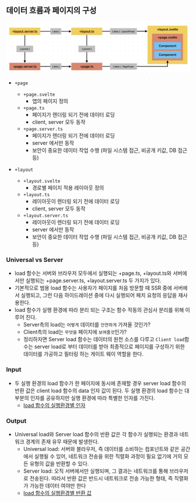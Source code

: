 ## 데이터 흐름과 페이지의 구성

![flow](flow.png)

- `+page`
    - `+page.svelte`
        - 앱의 페이지 정의
    - `+page.ts`
        - 페이지가 렌더링 되기 전에 데이터 로딩 
        - client, server 모두 동작
    - `+page.server.ts`
        - 페이지가 렌더링 되기 전에 데이터 로딩
        - server 에서만 동작
        - 보안이 중요한 데이터 작업 수행 (파일 시스템 접근, 비공개 키값, DB 접근 등)

- `+layout`
    - `+layout.svelte`
        - 경로별 페이지 적용 레이아웃 정의
    - `+layout.ts`
        - 레이아웃이 렌더링 되기 전에 데이터 로딩 
        - client, server 모두 동작
    - `+layout.server.ts`
        - 레이아웃이 렌더링 되기 전에 데이터 로딩
        - server 에서만 동작
        - 보안이 중요한 데이터 작업 수행 (파일 시스템 접근, 비공개 키값, DB 접근 등)


### Universal vs Server
- load 함수는 서버와 브라우저 모두에서 실행되는 +page.ts, +layout.ts와 서버에서만 실행되는 +page.server.ts, +layout.server.ts 두 가지가 있다.
- 기본적으로 범용 load 함수는 사용자가 페이지를 처음 방문할 때 SSR 중에 서버에서 실행되고, 그런 다음 하이드레이션 중에 다시 실행되어 페치 요청의 응답을 재사용한다.
- load 함수가 실행 환경에 따라 분리 되는 구조는 함수 작동의 관심사 분리를 위해 이루어 진다.
    - Server측의 load는 `어떻게` 데이터를 `안젼하게` 가져올 것인가?
    - Client측의 load는 `무엇을` 페이지에 `보여줄것`인가?
    - 정리하자면 Server load 함수는 데이터의 원천 소스를 다루고 `Client load`함수는 server load로 부터 데이터를 받아 최종적으로 페이지를 구성하기 위한 데이터를 가공하고 필터링 하는 게이트 웨이 역할을 한다.
    
### Input
- 두 실행 환경의 load 함수가 한 페이지에 동시에 존재할 경우 server load 함수의 반환 값은 client load 함수의 data 인자 값이 된다. 두 실행 환경의 load 함수는 대부분의 인자를 공유하지만 실행 환경에 따라 특별한 인자를 가진다.   
    - [load 함수의 실행환경별 인자](https://ballboydev.github.io/post/119#bm-61)

### Output
- Universal load와 Server load 함수의 반환 값은 각 함수가 실행되는 환경과 네트워크 경계의 존재 유무 때문에 발생한다.
    - Universal load: 서버와 블라우저, 즉 데이터를 소비하는 컴포넌트와 같은 공간에서 실행될 수 있어, 네트워크 전송을 위한 직렬화 과정이 필요 없기에 거의 모든 유형의 값을 반환할 수 있다.
    - Server load: 오직 서버에서만 실행되며, 그 결과는 네트워크를 통해 브라우저로 전송된다. 따라서 반환 값은 반드시 네트워크로 전송 가능한 형태, 즉 직렬화가 가능한 데이터 여야만 한다
    - [load 함수의 실행환경별 반환 값](https://ballboydev.github.io/post/119#bm-70)
